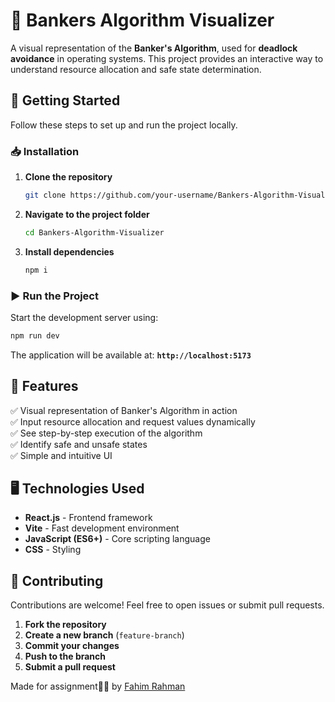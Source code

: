 ﻿# 🏦 Bankers Algorithm Visualizer

A visual representation of the **Banker's Algorithm**, used for **deadlock avoidance** in operating systems. This project provides an interactive way to understand resource allocation and safe state determination.

## 🚀 Getting Started

Follow these steps to set up and run the project locally.

### 📥 Installation

1. **Clone the repository**
   ```sh
   git clone https://github.com/your-username/Bankers-Algorithm-Visualizer.git
   ```
2. **Navigate to the project folder**
   ```sh
   cd Bankers-Algorithm-Visualizer
   ```
3. **Install dependencies**
   ```sh
   npm i
   ```

### ▶️ Run the Project

Start the development server using:

```sh
npm run dev
```

The application will be available at: **`http://localhost:5173`**

## 📌 Features

✅ Visual representation of Banker's Algorithm in action  
✅ Input resource allocation and request values dynamically  
✅ See step-by-step execution of the algorithm  
✅ Identify safe and unsafe states  
✅ Simple and intuitive UI

## 🖥️ Technologies Used

- **React.js** - Frontend framework
- **Vite** - Fast development environment
- **JavaScript (ES6+)** - Core scripting language
- **CSS** - Styling

## 🤝 Contributing

Contributions are welcome! Feel free to open issues or submit pull requests.

1. **Fork the repository**
2. **Create a new branch** (`feature-branch`)
3. **Commit your changes**
4. **Push to the branch**
5. **Submit a pull request**

Made for assignment😵‍💫 by [Fahim Rahman](https://github.com/FahimKhamsa)

